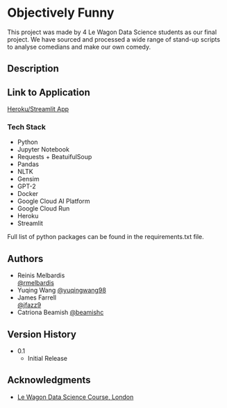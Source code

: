 # Objectively Funny

This project was made by 4 Le Wagon Data Science students as our final project.
We have sourced and processed a wide range of stand-up scripts to analyse comedians and make our own comedy.

## Description

## Link to Application

[Heroku/Streamlit App](https://objectively-funny.herokuapp.com/)

### Tech Stack

* Python
* Jupyter Notebook
* Requests + BeatuifulSoup
* Pandas
* NLTK
* Gensim
* GPT-2
* Docker
* Google Cloud AI Platform
* Google Cloud Run
* Heroku
* Streamlit

Full list of python packages can be found in the requirements.txt file.


## Authors

* Reinis Melbardis  
[@rmelbardis](https://github.com/rmelbardis)
* Yuqing Wang
[@yuqingwang98](https://github.com/yuqingwang98)
* James Farrell  
[@jfazz9](https://github.com/jfazz9)
* Catriona Beamish
[@beamishc](https://github.com/beamishc)

## Version History

* 0.1
    * Initial Release

## Acknowledgments

* [Le Wagon Data Science Course, London](https://www.lewagon.com/london/data-science-course/full-time)

